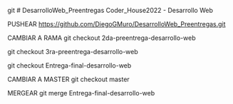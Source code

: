 git # DesarrolloWeb_Preentregas
Coder_House2022 - Desarrollo Web

PUSHEAR
https://github.com/DiegoGMuro/DesarrolloWeb_Preentregas.git

CAMBIAR A RAMA 
git checkout 2da-preentrega-desarrollo-web

git checkout 3ra-preentrega-desarrollo-web

git checkout Entrega-final-desarrollo-web


CAMBIAR A MASTER
git checkout master

MERGEAR
git merge Entrega-final-desarrollo-web